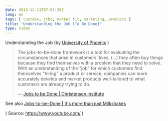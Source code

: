 ```yaml
---
date: 2013-12-11T07:07:28Z
lang: en
tags: [ custdev, jtbd, market fit, marketing, products ]
title: "Understanding the Job [To Be Done]"
type: video
---
```


Understanding the Job (by [University of Phoenix](http://www.youtube.com/watch?v=f84LymEs67Y) )

> The jobs-to-be-done framework is a tool for evaluating the
> circumstances that arise in customers' lives. (...) they often buy
> things because they find themselves with a problem that they need to
> solve. With an understanding of the "job" for which customers find
> themselves "hiring" a product or service, companies can more
> accurately develop and market products well-tailored to what customers
> are already trying to do.
>
> — [Jobs to be Done | Christensen Institute](http://www.christenseninstitute.org/key-concepts/jobs-to-be-done/)

See also [Jobs-to-be-Done | It's more than just Milkshakes](http://jobstobedone.org)

( Source: <https://www.youtube.com/> )

